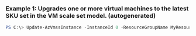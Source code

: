 ### Example 1: Upgrades one or more virtual machines to the latest SKU set in the VM scale set model. (autogenerated)
```powershell
PS C:\> Update-AzVmssInstance -InstanceId 0 -ResourceGroupName MyResourceGroup -VMScaleSetName VMScaleSet001
```


